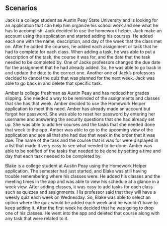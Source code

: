 
## Scenarios
  Jack is a college student as Austin Peay State University and is looking for an application that can help him organize his 
school work and see what he has to accomplish. Jack decided to use the homework helper. Jack make an account using the 
application and started adding his courses. He added each one with the name, description, and day of the week that the 
class met on. After he added the courses, he added each assignment or task that he had to complete for each class. When 
adding a task, he was able to put a description of the task, the course it was for, and the date that the task needed to 
be completed by. One of Jacks professors changed the due date for the assignment that he had already added. So, he was able
to go back in and update the date to the correct one. Another one of Jack’s professors decided to cancel the quiz that was 
planned for the next week. Jack was able to go back in and delete that specific task. 


  Amber is college freshman as Austin Peay and has noticed her grades slipping. She needed a way to be reminded of the 
assignments and classes that she has that week. Amber decided to use the Homework Helper application to meet this need. 
Amber has already made an account but forgot her password. She was able to reset her password by entering her username and 
answering the security questions that she had already set up.  She was able to add her courses and the tasks that she needed
done that week to the app. Amber was able to go to the upcoming view of the application and see all that she had due that week
in the order that it was due. The name of the task and the course that is was for were displayed in a list that made it very
easy to see what needed to be done. Amber was able to be notified of the tasks that needed to be done by setting a time and 
day that each task needed to be completed by. 


  Blake is a college student at Austin Peay using the Homework Helper application. The semester had just started, and 
Blake was still having trouble remembering where his classes were. He added his classes and the meeting times in the 
app and was able to view his schedule at a glance in a week view. After adding classes, it was easy to add tasks for 
each class such as quizzes and assignments. His professor said that they will have a weekly quiz each week on Wednesday. 
So, Blake was able to select an option where the quiz would be added each week and he wouldn’t have to keep adding it. After
the first week he decided that he was going to drop one of his classes. He went into the app and deleted that course along 
with any task that were related to it. 
